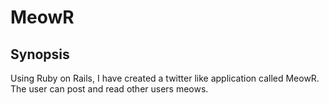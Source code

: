
MeowR
=====

Synopsis
--------
Using Ruby on Rails, I have created a twitter like application called MeowR. The user can post and read other users meows. 

